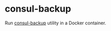 # consul-backup

Run [consul-backup](https://github.com/kailunshi/consul-backup) utility in a Docker container.
